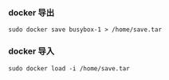 

### docker 导出
```
sudo docker save busybox-1 > /home/save.tar
```

### docker 导入
```
sudo docker load -i /home/save.tar
```
